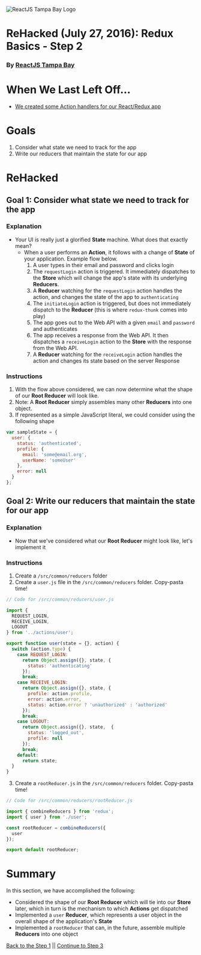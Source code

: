 ![ReactJS Tampa Bay Logo](https://avatars2.githubusercontent.com/u/18738421?v=3&s=200)

# ReHacked (July 27, 2016): Redux Basics - Step 2
### By [ReactJS Tampa Bay](http://www.meetup.com/ReactJS-Tampa-Bay/)

# When We Last Left Off...

* [We created some Action handlers for our React/Redux app](https://github.com/reactjstampabay/rehacked-redux-basics/compare/initial...step-1)

# Goals

1. Consider what state we need to track for the app
1. Write our reducers that maintain the state for our app

# ReHacked

## Goal 1: Consider what state we need to track for the app

### Explanation

* Your UI is really just a glorified **State** machine.  What does that exactly mean?
  * When a user performs an **Action**, it follows with a change of **State** of your application. Example flow below.
    1. A user types in their email and password and clicks login
    1. The `requestLogin` action is triggered. It immediately dispatches to the **Store** which will change the app's state with its underlying **Reducers**.
    1. A **Reducer** watching for the `requestLogin` action handles the action, and changes the state of the app to `authenticating`
    1. The `initiateLogin` action is triggered, but does not immediately dispatch to the **Reducer** (this is where `redux-thunk` comes into play)
      1. The app goes out to the Web API with a given `email` and `password` and authenticates
      1. The app receives a response from the Web API.  It then dispatches a `receiveLogin` action to the **Store** with the response from the Web API.
    1. A **Reducer** watching for the `receiveLogin` action handles the action and changes its state based on the server Response

### Instructions

1. With the flow above considered, we can now determine what the shape of our **Root Reducer** will look like.
  1. Note: A **Root Reducer** simply assembles many other **Reducers** into one object.
1. If represented as a simple JavaScript literal, we could consider using the following shape

```javascript
var sampleState = {
  user: {
    status: 'authenticated',
    profile: {
      email: 'some@email.org',
      userName: 'someUser'
    },
    error: null
  }
};
```

## Goal 2: Write our reducers that maintain the state for our app

### Explanation

* Now that we've considered what our **Root Reducer** might look like, let's implement it

### Instructions

1. Create a `/src/common/reducers` folder
2. Create a `user.js` file in the `/src/common/reducers` folder. Copy-pasta time!

```javascript
// Code for /src/common/reducers/user.js

import {
  REQUEST_LOGIN,
  RECEIVE_LOGIN,
  LOGOUT
} from '../actions/user';

export function user(state = {}, action) {
  switch (action.type) {
    case REQUEST_LOGIN:
      return Object.assign({}, state, {
        status: 'authenticating'
      });
      break;
    case RECEIVE_LOGIN:
      return Object.assign({}, state, {
        profile: action.profile,
        error: action.error,
        status: action.error ? 'unauthorized' : 'authorized'
      });
      break;
    case LOGOUT:
      return Object.assign({}, state,  {
        status: 'logged_out',
        profile: null
      });
      break;
    default:
      return state;
  }
}
```

3. Create a `rootReducer.js` in the `/src/common/reducers` folder.  Copy-pasta time!

```javascript
// Code for /src/common/reducers/rootReducer.js

import { combineReducers } from 'redux';
import { user } from './user';

const rootReducer = combineReducers({
  user
});

export default rootReducer;
```

# Summary

In this section, we have accomplished the following:

* Considered the shape of our **Root Reducer** which will tie into our **Store** later, which in turn is the mechanism to which **Actions** get dispatched
* Implemented a `user` **Reducer**, which represents a user object in the overall shape of the application's **State**
* Implemented a `rootReducer` that can, in the future, assemble multiple **Reducers** into one object


[Back to the Step 1](https://github.com/reactjstampabay/rehacked-redux-basics/tree/step-1) || [Continue to Step 3](https://github.com/reactjstampabay/rehacked-redux-basics/tree/step-3)
